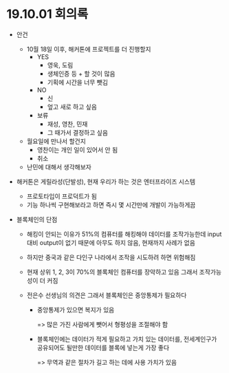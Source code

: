 # 19.10.01 회의록

- 안건

  - 10월 18일 이후, 해커톤에 프로젝트를 더 진행할지
    - YES
      - 영욱, 도림
      - 생체인증 등 + 할 것이 많음
      - 기획에 시간을 너무 뺏김
    - NO
      - 신
      - 엎고 새로 하고 싶음
    - 보류
      - 재성, 영찬, 민재
      - 그 때가서 결정하고 싶음
  - 월요일에 만나서 할건지
    - 영찬이는 개인 일이 있어서 안 됨
    - 취소
  - 난민에 대해서 생각해보자

- 해커톤은 게릴라성(단발성), 현재 우리가 하는 것은 엔터프라이즈 시스템

  - 프로토타입이 프로덕트가 됨
  - 기능 하나씩 구현해보라고 하면 즉시 몇 시간만에 개발이 가능하게끔

- 블록체인의 단점

  - 해킹이 안되는 이유가 51%의 컴퓨터를 해킹해야 데이터를 조작가능한데 input  대비 output이 없기 때문에 아무도 하지 않음, 현재까지 사례가 없음

  - 하지만 중국과 같은 다인구 나라에서 조작을 시도하려 하면 위험해짐

  - 현재 상위 1, 2, 3이 70%의 블록체인 컴퓨터를 장악하고 있음 그래서 조작가능성이 더 커짐

  - 전은수 선생님의 의견은 그래서 블록체인은 중앙통제가 필요하다

    - 중앙통제가 있으면 복지가 있음

      =>  많은 가진 사람에게 뺏어서 형평성을 조절해야 함

    - 블록체인에는 데이터가 적게 필요하고 가치 있는 데이터를, 전세계인구가 공유되어도 될만한 데이터를 블록에 넣는게 가장 좋다

      => 무역과 같은 절차가 길고 하는 데에 사용 가치가 있음